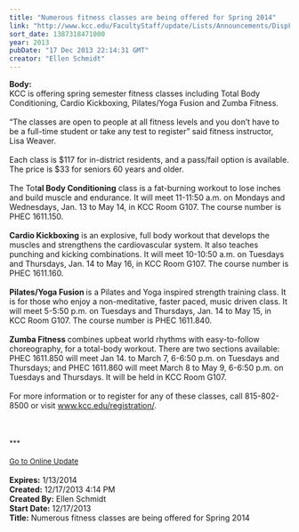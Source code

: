 ```yaml
---
title: "Numerous fitness classes are being offered for Spring 2014"
link: "http://www.kcc.edu/FacultyStaff/update/Lists/Announcements/DispForm.aspx?ID=1378"
sort_date: 1387318471000
year: 2013
pubDate: "17 Dec 2013 22:14:31 GMT"
creator: "Ellen Schmidt"
---
```


<div><b>Body:</b> <div class="ExternalClass650D40CAC1CF4A43B11656D5CA33CA9F">
<div>KCC is offering spring semester fitness classes including Total Body Conditioning, Cardio Kickboxing, Pilates/Yoga Fusion and Zumba Fitness.</div>
<div><br />“The classes are open to people at all fitness levels and you don’t have to be a full-time student or take any test to register” said fitness instructor, Lisa Weaver.</div>
<div><br />Each class is $117 for in-district residents, and a pass/fail option is available. The price is $33 for seniors 60 years and older. </div>
<div><br />The Tot<strong>al Body Conditioning</strong> class is a fat-burning workout to lose inches and build muscle and endurance. It will meet 11-11:50 a.m. on Mondays and Wednesdays, Jan. 13 to May 14, in KCC Room G107. The course number is PHEC 1611.150.</div>
<div><br /><strong>Cardio Kickboxing</strong> is an explosive, full body workout that develops the muscles and strengthens the cardiovascular system. It also teaches punching and kicking combinations. It will meet 10-10:50 a.m. on Tuesdays and Thursdays, Jan. 14 to May 16, in KCC Room G107. The course number is PHEC 1611.160.</div>
<div><br /><strong>Pilates/Yoga Fusion </strong>is a Pilates and Yoga inspired strength training class. It is for those who enjoy a non-meditative, faster paced, music driven class. It will meet 5-5:50 p.m. on Tuesdays and Thursdays, Jan. 14 to May 15, in KCC Room G107. The course number is PHEC 1611.840.</div>
<div><br /><strong>Zumba Fitness </strong>combines upbeat world rhythms with easy-to-follow choreography, for a total-body workout. There are two sections available: PHEC 1611.850 will meet Jan 14. to March 7, 6-6:50 p.m. on Tuesdays and Thursdays; and PHEC 1611.860 will meet March 8 to May 9, 6-6:50 p.m. on Tuesdays and Thursdays. It will be held in KCC Room G107.</div>
<div><br />For more information or to register for any of these classes, call 815-802-8500 or visit <a href="/registration">www.kcc.edu/registration/</a>.<br /></div>
<div> </div>
<div> </div>
<div> </div>
<div>
<div></div>
<div></div>
<div><font size="2"></font></div>
<div><font size="2">***</font></div>
<div><font size="2"></font> </div>
<div><font size="2"></font></div>
<div><font size="2"></font></div>
<div><font size="2"><a href="/FacultyStaff/update/Pages/dailyupdate.aspx">Go to Online Update</a></font></div>
<div><font size="2"></font></div></div>
<div>
<div><br /></div></div></div></div>
<div><b>Expires:</b> 1/13/2014</div>
<div><b>Created:</b> 12/17/2013 4:14 PM</div>
<div><b>Created By:</b> Ellen Schmidt</div>
<div><b>Start Date:</b> 12/17/2013</div>
<div><b>Title:</b> Numerous fitness classes are being offered for Spring 2014</div>
